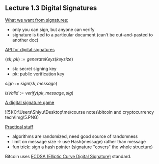 ## Lecture 1.3 Digital Signatures



<u>What we want from signatures:</u>

- only you can sign, but anyone can verify
- signature is tied to a particular document (can't be cut-and-pasted to another doc)

<u>API for digital signatures</u>

$(sk, pk) := generateKeys(keysize)$

- sk: secret signing key
- pk: public verification key

$sign := sign(sk, message)$

$isValid := verify(pk, message, sig)$

<u>A digital signature game</u>

![5](C:\Users\Shiyu\Desktop\me\course notes\bitcoin and cryptocurrency tech\img\5.PNG)

<u>Practical stuff</u>

- algorithms are randomized, need good source of randomness
- limit on message size -> use Hash(message) rather than message
- fun trick: sign a hash pointer (signature "covers" the whole structure)

Bitcoin uses <u>ECDSA (Elliptic Curve Digital Signature)</u> standard.

